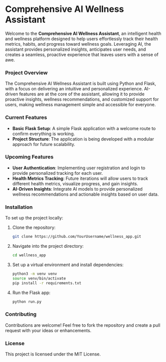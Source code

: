 # Comprehensive AI Wellness Assistant

Welcome to the **Comprehensive AI Wellness Assistant**, an intelligent health and wellness platform designed to help users effortlessly track their health metrics, habits, and progress toward wellness goals. Leveraging AI, the assistant provides personalized insights, anticipates user needs, and creates a seamless, proactive experience that leaves users with a sense of awe.

### Project Overview
The Comprehensive AI Wellness Assistant is built using Python and Flask, with a focus on delivering an intuitive and personalized experience. AI-driven features are at the core of the assistant, allowing it to provide proactive insights, wellness recommendations, and customized support for users, making wellness management simple and accessible for everyone.

### Current Features
- **Basic Flask Setup**: A simple Flask application with a welcome route to confirm everything is working.
- **Project Structure**: The application is being developed with a modular approach for future scalability.

### Upcoming Features
- **User Authentication**: Implementing user registration and login to provide personalized tracking for each user.
- **Health Metrics Tracking**: Future iterations will allow users to track different health metrics, visualize progress, and gain insights.
- **AI-Driven Insights**: Integrate AI models to provide personalized wellness recommendations and actionable insights based on user data.

### Installation
To set up the project locally:
1. Clone the repository:
   ```sh
   git clone https://github.com/YourUsername/wellness_app.git
   ```
2. Navigate into the project directory:
   ```sh
   cd wellness_app
   ```
3. Set up a virtual environment and install dependencies:
   ```sh
   python3 -m venv venv
   source venv/bin/activate
   pip install -r requirements.txt
   ```
4. Run the Flask app:
   ```sh
   python run.py
   ```

### Contributing
Contributions are welcome! Feel free to fork the repository and create a pull request with your ideas or enhancements.

### License
This project is licensed under the MIT License.
